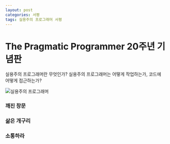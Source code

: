 ```yaml
---
layout: post
categories: 서평
tags: 실용주의 프로그래머 서평
---
```

# The Pragmatic Programmer 20주년 기념판 

실용주의 프로그래머란 무엇인가? 실용주의 프로그래머는 어떻게 작업하는가, 코드에 어떻게 접근하는가?

![실용주의 프로그래머](http://image.yes24.com/goods/107077663/L)

### 깨진 창문
### 삶은 개구리 
### 소통하라 

